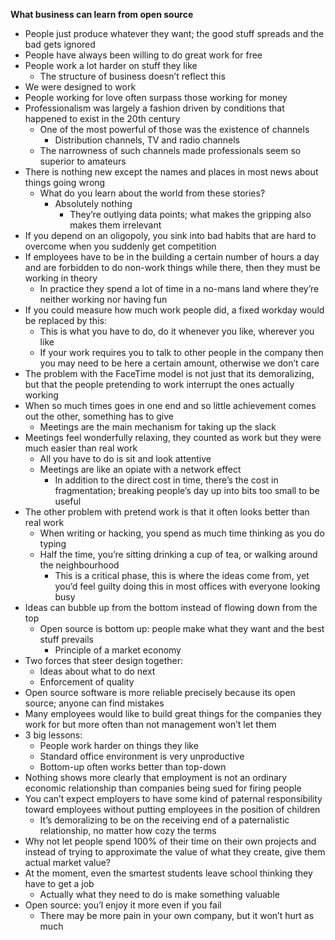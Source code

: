 **What business can learn from open source**

- People just produce whatever they want; the good stuff spreads and the bad gets ignored
- People have always been willing to do great work for free
- People work a lot harder on stuff they like
	- The structure of business doesn’t reflect this
- We were designed to work
- People working for love often surpass those working for money
- Professionalism was largely a fashion driven by conditions that happened to exist in the 20th century
	- One of the most powerful of those was the existence of channels
		- Distribution channels, TV and radio channels
	- The narrowness of such channels made professionals seem so superior to amateurs
- There is nothing new except the names and places in most news about things going wrong
	- What do you learn about the world from these stories?
		- Absolutely nothing
			- They’re outlying data points; what makes the gripping also makes them irrelevant
- If you depend on an oligopoly, you sink into bad habits that are hard to overcome when you suddenly get competition
- If employees have to be in the building a certain number of hours a day and are forbidden to do non-work things while there, then they must be working in theory
	- In practice they spend a lot of time in a no-mans land where they’re neither working nor having fun
- If you could measure how much work people did, a fixed workday would be replaced by this:
	- This is what you have to do, do it whenever you like, wherever you like
	- If your work requires you to talk to other people in the company then you may need to be here a certain amount, otherwise we don’t care
- The problem with the FaceTime model is not just that its demoralizing, but that the people pretending to work interrupt the ones actually working
- When so much times goes in one end and so little achievement comes out the other, something has to give
	- Meetings are the main mechanism for taking up the slack
- Meetings feel wonderfully relaxing, they counted as work but they were much easier than real work
	- All you have to do is sit and look attentive
	- Meetings are like an opiate with a network effect
		- In addition to the direct cost in time, there’s the cost in fragmentation; breaking people’s day up into bits too small to be useful
- The other problem with pretend work is that it often looks better than real work
	- When writing or hacking, you spend as much time thinking as you do typing
	- Half the time, you’re sitting drinking a cup of tea, or walking around the neighbourhood
		- This is a critical phase, this is where the ideas come from, yet you’d feel guilty doing this in most offices with everyone looking busy
- Ideas can bubble up from the bottom instead of flowing down from the top
	- Open source is bottom up: people make what they want and the best stuff prevails
		- Principle of a market economy
- Two forces that steer design together:
	- Ideas about what to do next
	- Enforcement of quality
- Open source software is more reliable precisely because its open source; anyone can find mistakes
- Many employees would like to build great things for the companies they work for but more often than not management won’t let them
- 3 big lessons:
	- People work harder on things they like
	- Standard office environment is very unproductive
	- Bottom-up often works better than top-down
- Nothing shows more clearly that employment is not an ordinary economic relationship than companies being sued for firing people
- You can’t expect employers to have some kind of paternal responsibility toward employees without putting employees in the position of children
	- It’s demoralizing to be on the receiving end of a paternalistic relationship, no matter how cozy the terms
- Why not let people spend 100% of their time on their own projects and instead of trying to approximate the value of what they create, give them actual market value?
- At the moment, even the smartest students leave school thinking they have to get a job
	- Actually what they need to do is make something valuable
- Open source: you’l enjoy it more even if you fail
	- There may be more pain in your own company, but it won’t hurt as much

